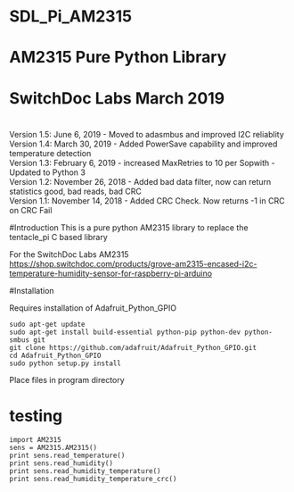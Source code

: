#
# SDL_Pi_AM2315
#
# AM2315 Pure Python Library
# SwitchDoc Labs March 2019
#
#
Version 1.5:  June 6, 2019 - Moved to adasmbus and improved I2C reliablity
Version 1.4:  March 30, 2019 - Added PowerSave capability and improved temperature detection<BR>
Version 1.3:  February 6, 2019 - increased MaxRetries to 10 per Sopwith - Updated to Python 3 <BR>
Version 1.2:  November 26, 2018 - Added bad data filter, now can return statistics good, bad reads, bad CRC<BR>
Version 1.1:  November 14, 2018 - Added CRC Check.  Now returns -1 in CRC on CRC Fail <BR>
 

#Introduction
This is a pure python AM2315 library to replace the tentacle_pi C based library

For the SwitchDoc Labs AM2315<BR>
https://shop.switchdoc.com/products/grove-am2315-encased-i2c-temperature-humidity-sensor-for-raspberry-pi-arduino

#Installation

Requires installation of Adafruit_Python_GPIO

```
sudo apt-get update
sudo apt-get install build-essential python-pip python-dev python-smbus git
git clone https://github.com/adafruit/Adafruit_Python_GPIO.git
cd Adafruit_Python_GPIO
sudo python setup.py install
```


Place files in program directory

# testing

```
import AM2315 
sens = AM2315.AM2315()
print sens.read_temperature()
print sens.read_humidity()
print sens.read_humidity_temperature()
print sens.read_humidity_temperature_crc()
```
